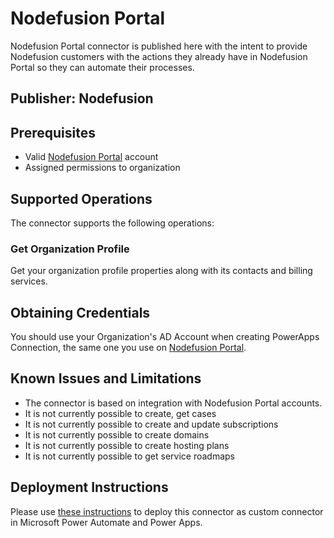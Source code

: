 # Nodefusion Portal
Nodefusion Portal connector is published here with the intent to provide Nodefusion customers with the actions they already have in Nodefusion Portal so they can automate their processes.

## Publisher: Nodefusion

## Prerequisites
* Valid [Nodefusion Portal](https://portal.nodefusion.com/) account
* Assigned permissions to organization

## Supported Operations
The connector supports the following operations:
### Get Organization Profile
Get your organization profile properties along with its contacts and billing services.

## Obtaining Credentials
You should use your Organization's AD Account when creating PowerApps Connection, the same one you use on [Nodefusion Portal](https://portal.nodefusion.com/).

## Known Issues and Limitations
- The connector is based on integration with Nodefusion Portal accounts.
- It is not currently possible to create, get cases
- It is not currently possible to create and update subscriptions
- It is not currently possible to create domains
- It is not currently possible to create hosting plans
- It is not currently possible to get service roadmaps

## Deployment Instructions
Please use [these instructions](https://docs.microsoft.com/en-us/connectors/custom-connectors/paconn-cli) to deploy this connector as custom connector in Microsoft Power Automate and Power Apps.
